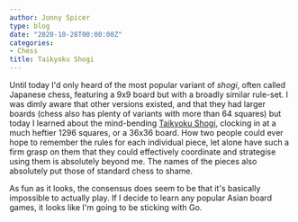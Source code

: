 ```yaml
---
author: Jonny Spicer
type: blog
date: "2020-10-28T00:00:00Z"
categories:
- Chess
title: Taikyoku Shogi
---
```

Until today I'd only heard of the most popular variant of *shogi*, often called Japanese chess, featuring a 9x9 board but with a broadly similar rule-set. I was dimly aware that other versions existed, and that they had larger boards (chess also has plenty of variants
with more than 64 squares) but today I learned about the mind-bending [Taikyoku Shogi,](https://en.wikipedia.org/wiki/Taikyoku_shogi) clocking in at a much heftier 1296 squares, or a 36x36 board. How two people could ever hope to remember the rules for
each individual piece, let alone have such a firm grasp on them that they could effectively coordinate and strategise using them is absolutely beyond me. The names of the pieces also absolutely put those of standard chess to shame.

As fun as it looks, the consensus does seem to be that it's basically impossible to actually play. If I decide to learn any popular Asian board games, it looks like I'm going to be sticking with Go.
